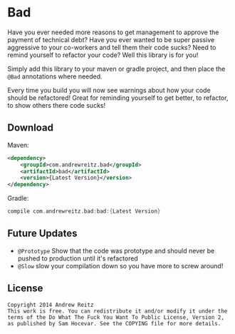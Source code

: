 # Bad

Have you ever needed more reasons to get management to approve the payment of technical debt? Have you ever wanted to
be super passive aggressive to your co-workers and tell them their code sucks? Need to remind yourself to refactor your
code? Well this library is for you!

Simply add this library to your maven or gradle project, and then place the `@Bad` annotations where needed.

Every time you build you will now see warnings about how your code should be refactored! Great for reminding yourself
to get better, to refactor, to show others there code sucks!

## Download

Maven:

```xml
<dependency>
    <groupId>com.andrewreitz.bad</groupId>
    <artifactId>bad</artifactId>
    <version>{Latest Version}</version>
</dependency>
```

Gradle:

```groovy
compile com.andrewreitz.bad:bad:{Latest Version}
```

## Future Updates
* `@Prototype` Show that the code was prototype and should never be pushed to production until it's refactored
* `@Slow` slow your compilation down so you have more to screw around!

## License

    Copyright 2014 Andrew Reitz
    This work is free. You can redistribute it and/or modify it under the
    terms of the Do What The Fuck You Want To Public License, Version 2,
    as published by Sam Hocevar. See the COPYING file for more details.
